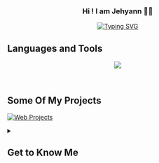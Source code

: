 <h3 align="center">Hi ! I am Jehyann 👋🏻</h3>

<p align="center"> 
  <a href="https://whoisjehyann.com/"><img src="https://readme-typing-svg.demolab.com?font=Fira+Code&weight=500&size=27&duration=4900&pause=1000&center=true&vCenter=true&random=false&width=435&lines=my+portfolio+website" alt="Typing SVG" /></a>
</p>

## Languages and Tools

<p align="center">
  <a href="https://skillicons.dev">
    <img src="https://skillicons.dev/icons?i=c,cpp,cs,py,unity,unreal,godot,blender,figma,github,visualstudio,vscode,dotnet" />
  </a>
</p>

<br/>

## Some Of My Projects
[![Web Projects](https://github-readme-stats.vercel.app/api/pin/?username=Jehyann&repo=UnityInspiredGameObjects&border_color=0D1117&title_color=ffffff&bg_color=2C3138&text_color=ffffff&icon_color=FFADBE)](https://github.com/Jehyann/UnityInspiredGameObjects)

<details> 
  <summary><h2>Get to Know Me</h2></summary>
  <p align="justify">Hello! I'm Jehyann, a 21-year-old from France currently pursuing a Bachelor's degree in Game Technology and Programming at Gaming Campus Paris. I've also dedicated two years to learning languages, starting with Arabic then Chinese.<br/>
  My ultimate goal is to become a programmer in the field of artificial intelligence, with a strong desire to work abroad, especially in Japan. Outside of my studies, I have a passion for 3D modeling, virtual reality (VR), languages, and travel. I went alone to Japan at 16 and later explored Sweden.<br/>
  My work is highly inspired from the universe of Dune by Frank Herbert and Dark Souls games by FromSoftware. You can join my adventure my following my social medias !</p>
</details>



<!--
<br/>
//![Top Langs](https://github-readme-stats.vercel.app/api/top-langs/?username=Jehyann&layout=compact)
<br/>
-->
